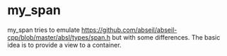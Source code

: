 # my_span

my_span tries to emulate https://github.com/abseil/abseil-cpp/blob/master/absl/types/span.h but with some differences. The basic idea is  to provide a view to a container. 
